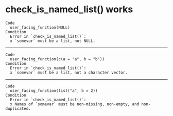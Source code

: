 # check_is_named_list() works

    Code
      user_facing_function(NULL)
    Condition
      Error in `check_is_named_list()`:
      x `somevar` must be a list, not NULL.

---

    Code
      user_facing_function(c(a = "a", b = "b"))
    Condition
      Error in `check_is_named_list()`:
      x `somevar` must be a list, not a character vector.

---

    Code
      user_facing_function(list("a", b = 2))
    Condition
      Error in `check_is_named_list()`:
      x Names of `somevar` must be non-missing, non-empty, and non-duplicated.

